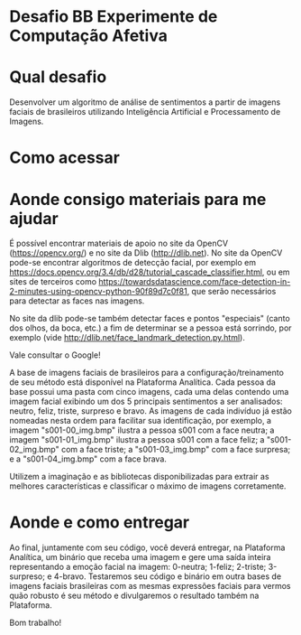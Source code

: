 # Desafio BB Experimente de Computação Afetiva

# Qual desafio
Desenvolver um algoritmo de análise de sentimentos a partir de imagens faciais de brasileiros utilizando Inteligência Artificial e Processamento de Imagens.

# Como acessar

# Aonde consigo materiais para me ajudar
É possível encontrar materiais de apoio no site da OpenCV (https://opencv.org/) e no site da Dlib (http://dlib.net).
No site da OpenCV pode-se encontrar algoritmos de detecção facial, por exemplo em https://docs.opencv.org/3.4/db/d28/tutorial_cascade_classifier.html, ou em sites de terceiros como https://towardsdatascience.com/face-detection-in-2-minutes-using-opencv-python-90f89d7c0f81, que serão necessários para detectar as faces nas imagens.
 
No site da dlib pode-se também detectar faces e pontos "especiais" (canto dos olhos, da boca, etc.) a fim de determinar se a pessoa está sorrindo, por exemplo (vide http://dlib.net/face_landmark_detection.py.html).   
 
Vale consultar o Google!
 
A base de imagens faciais de brasileiros para a configuração/treinamento de seu método está disponível na Plataforma Analítica. Cada pessoa da base possui uma pasta com cinco imagens, cada uma delas contendo uma imagem facial exibindo um dos 5 principais sentimentos a ser analisados: neutro, feliz, triste, surpreso e bravo. As imagens de cada indivíduo já estão nomeadas nesta ordem para facilitar sua identificação, por exemplo, a imagem "s001-00_img.bmp" ilustra a pessoa s001 com a face neutra; a imagem  "s001-01_img.bmp" ilustra a pessoa s001 com a face feliz; a "s001-02_img.bmp" com a face triste; a "s001-03_img.bmp" com a face surpresa; e a "s001-04_img.bmp" com a face brava.
 
Utilizem a imaginação e as bibliotecas disponibilizadas para extrair as melhores características e classificar o máximo de imagens corretamente.

# Aonde e como entregar

Ao final, juntamente com seu código, você deverá entregar, na Plataforma Analítica, um binário que receba uma imagem e gere uma saída inteira representando a emoção facial na imagem: 0-neutra; 1-feliz; 2-triste; 3-surpreso; e 4-bravo. Testaremos seu código e binário em outra bases de imagens faciais brasileiras com as mesmas expressões faciais para vermos quão robusto é seu método e divulgaremos o resultado também na Plataforma.
 
Bom trabalho!
